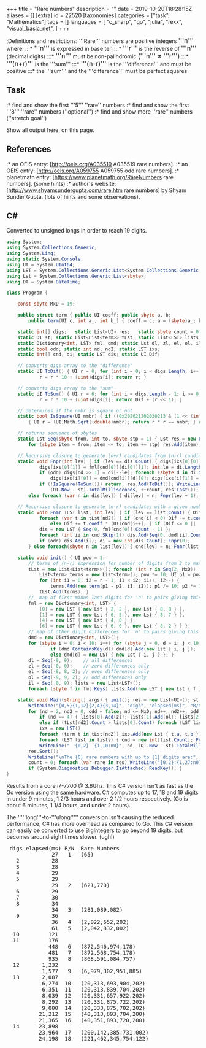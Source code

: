 +++
title = "Rare numbers"
description = ""
date = 2019-10-20T18:28:15Z
aliases = []
[extra]
id = 22520
[taxonomies]
categories = ["task", "Mathematics"]
tags = []
languages = [
  "c_sharp",
  "go",
  "julia",
  "rexx",
  "visual_basic_net",
]
+++

;Definitions and restrictions:
'''Rare'''   numbers are positive integers   <big> '''n''' </big>   where:
:::*   <big> '''n'''     </big>   is expressed in base ten
:::*   <big> '''r'''     </big>   is the reverse of   <big> '''n''' </big>     (decimal digits)
:::*   <big> '''n'''     </big>   must be non-palindromic   <big>('''n''' &ne; '''r''')</big>
:::*   <big> '''(n+r)''' </big>   is the   '''sum'''
:::*   <big> '''(n-r)''' </big>   is the   '''difference'''   and must be positive
:::*   the   '''sum'''   and the   '''difference'''   must be perfect squares


## Task

:*   find and show the first   '''5'''   ''rare''   numbers
:*   find and show the first   '''8'''   ''rare''   numbers                           (''optional'')
:*   find and show more   ''rare''   numbers                      (''stretch goal'')


Show all output here, on this page.


## References

:*   an   OEIS   entry:   [http://oeis.org/A035519 A035519          rare numbers].
:*   an   OEIS   entry:   [http://oeis.org/A059755 A059755   odd rare numbers].
:*   planetmath entry:              [https://www.planetmath.org/RareNumbers rare numbers].       (some hints)
:*   author's  website:        [http://www.shyamsundergupta.com/rare.htm rare numbers]    by Shyam Sunder Gupta.     (lots of hints and some observations).




## C#

Converted to unsigned longs in order to reach 19 digits.

```c#
using System;
using System.Collections.Generic;
using System.Linq;
using static System.Console;
using UI = System.UInt64;
using LST = System.Collections.Generic.List<System.Collections.Generic.List<sbyte>>;
using Lst = System.Collections.Generic.List<sbyte>;
using DT = System.DateTime;

class Program {

    const sbyte MxD = 19;

    public struct term { public UI coeff; public sbyte a, b;
        public term(UI c, int a_, int b_) { coeff = c; a = (sbyte)a_; b = (sbyte)b_; } }

    static int[] digs;   static List<UI> res;   static sbyte count = 0;
    static DT st; static List<List<term>> tLst; static List<LST> lists;
    static Dictionary<int, LST> fml, dmd; static Lst dl, zl, el, ol, il;
    static bool odd; static int nd, nd2; static LST ixs;
    static int[] cnd, di; static LST dis; static UI Dif;

    // converts digs array to the "difference"
    static UI ToDif() { UI r = 0; for (int i = 0; i < digs.Length; i++)
            r = r * 10 + (uint)digs[i]; return r; }

    // converts digs array to the "sum"
    static UI ToSum() { UI r = 0; for (int i = digs.Length - 1; i >= 0; i--)
            r = r * 10 + (uint)digs[i]; return Dif + (r << 1); }

    // determines if the nmbr is square or not
    static bool IsSquare(UI nmbr) { if ((0x202021202030213 & (1 << (int)(nmbr & 63))) != 0)
        { UI r = (UI)Math.Sqrt((double)nmbr); return r * r == nmbr; } return false; }

    // returns sequence of sbytes
    static Lst Seq(sbyte from, int to, sbyte stp = 1) { Lst res = new Lst();
        for (sbyte item = from; item <= to; item += stp) res.Add(item); return res; }

    // Recursive closure to generate (n+r) candidates from (n-r) candidates
    static void Fnpr(int lev) { if (lev == dis.Count) { digs[ixs[0][0]] = fml[cnd[0]][di[0]][0];
            digs[ixs[0][1]] = fml[cnd[0]][di[0]][1]; int le = di.Length, i = 1;
            if (odd) digs[nd >> 1] = di[--le]; foreach (sbyte d in di.Skip(1).Take(le - 1)) {
                digs[ixs[i][0]] = dmd[cnd[i]][d][0]; digs[ixs[i][1]] = dmd[cnd[i++]][d][1]; }
            if (!IsSquare(ToSum())) return; res.Add(ToDif()); WriteLine("{0,16:n0}{1,4}   ({2:n0})",
                (DT.Now - st).TotalMilliseconds, ++count, res.Last()); }
        else foreach (var n in dis[lev]) { di[lev] = n; Fnpr(lev + 1); } }

    // Recursive closure to generate (n-r) candidates with a given number of digits.
    static void Fnmr (LST list, int lev) { if (lev == list.Count) { Dif = 0; sbyte i = 0;
            foreach (var t in tLst[nd2]) { if (cnd[i] < 0) Dif -= t.coeff * (UI)(-cnd[i++]);
                else Dif += t.coeff * (UI)cnd[i++]; } if (Dif <= 0 || !IsSquare(Dif)) return;
            dis = new LST { Seq(0, fml[cnd[0]].Count - 1) };
            foreach (int ii in cnd.Skip(1)) dis.Add(Seq(0, dmd[ii].Count - 1));
            if (odd) dis.Add(il); di = new int[dis.Count]; Fnpr(0);
        } else foreach(sbyte n in list[lev]) { cnd[lev] = n; Fnmr(list, lev + 1); } }

    static void init() { UI pow = 1;
        // terms of (n-r) expression for number of digits from 2 to maxDigits
        tLst = new List<List<term>>(); foreach (int r in Seq(2, MxD)) {
            List<term> terms = new List<term>(); pow *= 10; UI p1 = pow, p2 = 1;
            for (int i1 = 0, i2 = r - 1; i1 < i2; i1++, i2--) {
                terms.Add(new term(p1 - p2, i1, i2)); p1 /= 10; p2 *= 10; }
            tLst.Add(terms); }
        //  map of first minus last digits for 'n' to pairs giving this value
        fml = new Dictionary<int, LST> {
            [0] = new LST { new Lst { 2, 2 }, new Lst { 8, 8 } },
            [1] = new LST { new Lst { 6, 5 }, new Lst { 8, 7 } },
            [4] = new LST { new Lst { 4, 0 } },
            [6] = new LST { new Lst { 6, 0 }, new Lst { 8, 2 } } };
        // map of other digit differences for 'n' to pairs giving this value
        dmd = new Dictionary<int, LST>();
        for (sbyte i = 0; i < 10; i++) for (sbyte j = 0, d = i; j < 10; j++, d--) {
                if (dmd.ContainsKey(d)) dmd[d].Add(new Lst { i, j });
                else dmd[d] = new LST { new Lst { i, j } }; }
        dl = Seq(-9, 9);    // all differences
        zl = Seq( 0, 0);    // zero differences only
        el = Seq(-8, 8, 2); // even differences only
        ol = Seq(-9, 9, 2); // odd differences only
        il = Seq( 0, 9); lists = new List<LST>();
        foreach (sbyte f in fml.Keys) lists.Add(new LST { new Lst { f } }); }

    static void Main(string[] args) { init(); res = new List<UI>(); st = DT.Now; count = 0;
        WriteLine("{0,5}{1,12}{2,4}{3,14}", "digs", "elapsed(ms)", "R/N", "Unordered Rare Numbers");
        for (nd = 2, nd2 = 0, odd = false; nd <= MxD; nd++, nd2++, odd = !odd) { digs = new int[nd];
            if (nd == 4) { lists[0].Add(zl); lists[1].Add(ol); lists[2].Add(el); lists[3].Add(ol); }
            else if (tLst[nd2].Count > lists[0].Count) foreach (LST list in lists) list.Add(dl);
            ixs = new LST();
            foreach (term t in tLst[nd2]) ixs.Add(new Lst { t.a, t.b });
            foreach (LST list in lists) { cnd = new int[list.Count]; Fnmr(list, 0); }
            WriteLine("  {0,2}  {1,10:n0}", nd, (DT.Now - st).TotalMilliseconds); }
        res.Sort();
        WriteLine("\nThe {0} rare numbers with up to {1} digits are:", res.Count, MxD);
        count = 0; foreach (var rare in res) WriteLine("{0,2}:{1,27:n0}", ++count, rare);
        if (System.Diagnostics.Debugger.IsAttached) ReadKey(); }
}
```

Results from a core i7-7700 @ 3.6Ghz.  This C# version isn't as fast as the Go version using the same hardware.  C# computes up to 17, 18 and 19 digits in under 9 minutes, 1 2/3 hours and over 2 1/2 hours respectively.  (Go is about 6 minutes, 1 1/4 hours, and under 2 hours).

The '''''long'''-to-'''ulong''''' conversion isn't causing the reduced performance, C# has more overhead as compared to Go. This C# version can easily be converted to use BigIntegers to go beyond 19 digits, but becomes around eight times slower. (ugh!)
<pre style="height:64ex;overflow:scroll"> digs elapsed(ms) R/N  Rare Numbers
              27   1   (65)
   2          28
   3          28
   4          29
   5          29
              29   2   (621,770)
   6          29
   7          30
   8          34
              34   3   (281,089,082)
   9          36
              36   4   (2,022,652,202)
              61   5   (2,042,832,002)
  10         121
  11         176
             448   6   (872,546,974,178)
             481   7   (872,568,754,178)
             935   8   (868,591,084,757)
  12       1,232
           1,577   9   (6,979,302,951,885)
  13       2,087
           6,274  10   (20,313,693,904,202)
           6,351  11   (20,313,839,704,202)
           8,039  12   (20,331,657,922,202)
           8,292  13   (20,331,875,722,202)
           9,000  14   (20,333,875,702,202)
          21,212  15   (40,313,893,704,200)
          21,365  16   (40,351,893,720,200)
  14      23,898
          23,964  17   (200,142,385,731,002)
          24,198  18   (221,462,345,754,122)
          27,241  19   (816,984,566,129,618)
          28,834  20   (245,518,996,076,442)
          29,074  21   (204,238,494,066,002)
          29,147  22   (248,359,494,187,442)
          29,476  23   (244,062,891,224,042)
          35,481  24   (403,058,392,434,500)
          35,721  25   (441,054,594,034,340)
  15      38,231
          92,116  26   (2,133,786,945,766,212)
         113,469  27   (2,135,568,943,984,212)
         116,787  28   (8,191,154,686,620,818)
         119,647  29   (8,191,156,864,620,818)
         120,912  30   (2,135,764,587,964,212)
         122,735  31   (2,135,786,765,764,212)
         127,126  32   (8,191,376,864,400,818)
         141,793  33   (2,078,311,262,161,202)
         179,832  34   (8,052,956,026,592,517)
         184,647  35   (8,052,956,206,592,517)
         221,279  36   (8,650,327,689,541,457)
         223,721  37   (8,650,349,867,341,457)
         225,520  38   (6,157,577,986,646,405)
         273,238  39   (4,135,786,945,764,210)
         312,969  40   (6,889,765,708,183,410)
  16     316,349
         322,961  41   (86,965,750,494,756,968)
         323,958  42   (22,542,040,692,914,522)
         502,805  43   (67,725,910,561,765,640)
  17     519,583
         576,058  44   (284,684,666,566,486,482)
         707,530  45   (225,342,456,863,243,522)
         756,188  46   (225,342,458,663,243,522)
         856,346  47   (225,342,478,643,243,522)
         928,546  48   (284,684,868,364,486,482)
       1,311,170  49   (871,975,098,681,469,178)
       2,031,664  50   (865,721,270,017,296,468)
       2,048,209  51   (297,128,548,234,950,692)
       2,057,281  52   (297,128,722,852,950,692)
       2,164,878  53   (811,865,096,390,477,018)
       2,217,508  54   (297,148,324,656,930,692)
       2,242,999  55   (297,148,546,434,930,692)
       2,576,805  56   (898,907,259,301,737,498)
       3,169,675  57   (631,688,638,047,992,345)
       3,200,223  58   (619,431,353,040,136,925)
       3,482,517  59   (619,631,153,042,134,925)
       3,550,566  60   (633,288,858,025,996,145)
       3,623,653  61   (633,488,632,647,994,145)
       4,605,503  62   (653,488,856,225,994,125)
       5,198,241  63   (497,168,548,234,910,690)
  18   6,028,721
       6,130,826  64   (2,551,755,006,254,571,552)
       6,152,283  65   (2,702,373,360,882,732,072)
       6,424,945  66   (2,825,378,427,312,735,282)
       6,447,566  67   (8,066,308,349,502,036,608)
       6,677,925  68   (2,042,401,829,204,402,402)
       6,725,119  69   (2,420,424,089,100,600,242)
       6,843,016  70   (8,320,411,466,598,809,138)
       7,161,527  71   (8,197,906,905,009,010,818)
       7,198,112  72   (2,060,303,819,041,450,202)
       7,450,028  73   (8,200,756,128,308,135,597)
       7,881,502  74   (6,531,727,101,458,000,045)
       9,234,318  75   (6,988,066,446,726,832,640)
  19   9,394,513

The 75 rare numbers with up to 19 digits are:
 1:                         65
 2:                    621,770
 3:                281,089,082
 4:              2,022,652,202
 5:              2,042,832,002
 6:            868,591,084,757
 7:            872,546,974,178
 8:            872,568,754,178
 9:          6,979,302,951,885
10:         20,313,693,904,202
11:         20,313,839,704,202
12:         20,331,657,922,202
13:         20,331,875,722,202
14:         20,333,875,702,202
15:         40,313,893,704,200
16:         40,351,893,720,200
17:        200,142,385,731,002
18:        204,238,494,066,002
19:        221,462,345,754,122
20:        244,062,891,224,042
21:        245,518,996,076,442
22:        248,359,494,187,442
23:        403,058,392,434,500
24:        441,054,594,034,340
25:        816,984,566,129,618
26:      2,078,311,262,161,202
27:      2,133,786,945,766,212
28:      2,135,568,943,984,212
29:      2,135,764,587,964,212
30:      2,135,786,765,764,212
31:      4,135,786,945,764,210
32:      6,157,577,986,646,405
33:      6,889,765,708,183,410
34:      8,052,956,026,592,517
35:      8,052,956,206,592,517
36:      8,191,154,686,620,818
37:      8,191,156,864,620,818
38:      8,191,376,864,400,818
39:      8,650,327,689,541,457
40:      8,650,349,867,341,457
41:     22,542,040,692,914,522
42:     67,725,910,561,765,640
43:     86,965,750,494,756,968
44:    225,342,456,863,243,522
45:    225,342,458,663,243,522
46:    225,342,478,643,243,522
47:    284,684,666,566,486,482
48:    284,684,868,364,486,482
49:    297,128,548,234,950,692
50:    297,128,722,852,950,692
51:    297,148,324,656,930,692
52:    297,148,546,434,930,692
53:    497,168,548,234,910,690
54:    619,431,353,040,136,925
55:    619,631,153,042,134,925
56:    631,688,638,047,992,345
57:    633,288,858,025,996,145
58:    633,488,632,647,994,145
59:    653,488,856,225,994,125
60:    811,865,096,390,477,018
61:    865,721,270,017,296,468
62:    871,975,098,681,469,178
63:    898,907,259,301,737,498
64:  2,042,401,829,204,402,402
65:  2,060,303,819,041,450,202
66:  2,420,424,089,100,600,242
67:  2,551,755,006,254,571,552
68:  2,702,373,360,882,732,072
69:  2,825,378,427,312,735,282
70:  6,531,727,101,458,000,045
71:  6,988,066,446,726,832,640
72:  8,066,308,349,502,036,608
73:  8,197,906,905,009,010,818
74:  8,200,756,128,308,135,597
75:  8,320,411,466,598,809,138
```


=={{header|F_Sharp|F#}}==

### The Function

This solution demonstrates the concept described in [[Talk:Rare_numbers#30_mins_not_30_years]]. It doesn't use [[Cartesian_product_of_two_or_more_lists#Extra_Credit]]

```fsharp

// Find all Rare numbers with a digits. Nigel Galloway: September 18th., 2019.
let rareNums a=
  let tN=set[1L;4L;5L;6L;9L]
  let izPS g=let n=(float>>sqrt>>int64)g in n*n=g
  let n=[for n in [0..a/2-1] do yield ((pown 10L (a-n-1))-(pown 10L n))]|>List.rev
  let rec fN i g e=seq{match e with 0->yield g |e->for n in i do yield! fN [-9L..9L] (n::g) (e-1)}|>Seq.filter(fun g->let g=Seq.map2(*) n g|>Seq.sum in g>0L && izPS g)
  let rec fG n i g e l=seq{
    match l with
     h::t->for l in max 0L (0L-h)..min 9L (9L-h) do if e>1L||l=0L||tN.Contains((2L*l+h)%10L) then yield! fG (n+l*e+(l+h)*g) (i+l*g+(l+h)*e) (g/10L) (e*10L) t
    |_->if n>(pown 10L (a-1)) then for l in (if a%2=0 then [0L] else [0L..9L]) do let g=l*(pown 10L (a/2)) in if izPS (n+i+2L*g) then yield (i+g,n+g)}
  fN [0L..9L] [] (a/2) |> Seq.collect(List.rev >> fG 0L 0L (pown 10L (a-1)) 1L)

```



### 43 down


```fsharp

let test n=
  let t = System.Diagnostics.Stopwatch.StartNew()
  for n in (rareNums n) do printfn "%A" n
  t.Stop()
  printfn "Elapsed Time: %d ms for length %d" t.ElapsedMilliseconds n

[2..17] |> Seq.iter test

```

```txt

(56L, 65L)
Elapsed Time: 31 ms for length 2
Elapsed Time: 0 ms for length 3
Elapsed Time: 0 ms for length 4
Elapsed Time: 0 ms for length 5
(77126L, 621770L)
Elapsed Time: 6 ms for length 6
Elapsed Time: 6 ms for length 7
Elapsed Time: 113 ms for length 8
(280980182L, 281089082L)
Elapsed Time: 72 ms for length 9
(2022562202L, 2022652202L)
(2002382402L, 2042832002L)
Elapsed Time: 1525 ms for length 10
Elapsed Time: 1351 ms for length 11
(871479645278L, 872546974178L)
(871457865278L, 872568754178L)
(757480195868L, 868591084757L)
Elapsed Time: 27990 ms for length 12
(5881592039796L, 6979302951885L)
Elapsed Time: 26051 ms for length 13
(20240939631302L, 20313693904202L)
(20240793831302L, 20313839704202L)
(20222975613302L, 20331657922202L)
(20222757813302L, 20331875722202L)
(20220757833302L, 20333875702202L)
(240739831304L, 40313893704200L)
(202739815304L, 40351893720200L)
Elapsed Time: 552922 ms for length 14
(200137583241002L, 200142385731002L)
(221457543264122L, 221462345754122L)
(816921665489618L, 816984566129618L)
(244670699815542L, 245518996076442L)
(200660494832402L, 204238494066002L)
(244781494953842L, 248359494187442L)
(240422198260442L, 244062891224042L)
(5434293850304L, 403058392434500L)
(43430495450144L, 441054594034340L)
Elapsed Time: 512282 ms for length 15
(2126675496873312L, 2133786945766212L)
(2124893498655312L, 2135568943984212L)
(8180266864511918L, 8191154686620818L)
(8180264686511918L, 8191156864620818L)
(2124697854675312L, 2135764587964212L)
(2124675676875312L, 2135786765764212L)
(8180044686731918L, 8191376864400818L)
(2021612621138702L, 2078311262161202L)
(7152956206592508L, 8052956026592517L)
(7152956026592508L, 8052956206592517L)
(7541459867230568L, 8650327689541457L)
(7541437689430568L, 8650349867341457L)
(5046466897757516L, 6157577986646405L)
(124675496875314L, 4135786945764210L)
(143818075679886L, 6889765708183410L)
Elapsed Time: 11568713 ms for length 16
(86965749405756968L, 86965750494756968L)
(22541929604024522L, 22542040692914522L)
(4656716501952776L, 67725910561765640L)
Elapsed Time: 11275839 ms for length 17

```



## Go

This uses many of the hints within Shyam Sunder Gupta's webpage combined with Nigel Galloway's general approach (see Talk page) of working from (n-r) and deducing the Rare numbers with various numbers of digits from there.

As the algorithm used does not generate the Rare numbers in order, a sorted list is also printed.

```go
package main

import (
    "fmt"
    "math"
    "sort"
    "time"
)

type term struct {
    coeff    int64
    ix1, ix2 int8
}

const maxDigits = 18

func toInt64(digits []int8, reverse bool) int64 {
    sum := int64(0)
    if !reverse {
        for i := 0; i < len(digits); i++ {
            sum = sum*10 + int64(digits[i])
        }
    } else {
        for i := len(digits) - 1; i >= 0; i-- {
            sum = sum*10 + int64(digits[i])
        }
    }
    return sum
}

func isSquare(n int64) bool {
    if 0x202021202030213&(1<<(n&63)) != 0 {
        root := int64(math.Sqrt(float64(n)))
        return root*root == n
    }
    return false
}

func seq(from, to, step int8) []int8 {
    var res []int8
    for i := from; i <= to; i += step {
        res = append(res, i)
    }
    return res
}

func commatize(n int64) string {
    s := fmt.Sprintf("%d", n)
    le := len(s)
    for i := le - 3; i >= 1; i -= 3 {
        s = s[0:i] + "," + s[i:]
    }
    return s
}

func main() {
    start := time.Now()
    pow := int64(1)
    fmt.Println("Aggregate timings to process all numbers up to:")
    // terms of (n-r) expression for number of digits from 2 to maxDigits
    allTerms := make([][]term, maxDigits-1)
    for r := 2; r <= maxDigits; r++ {
        var terms []term
        pow *= 10
        pow1, pow2 := pow, int64(1)
        for i1, i2 := int8(0), int8(r-1); i1 < i2; i1, i2 = i1+1, i2-1 {
            terms = append(terms, term{pow1 - pow2, i1, i2})
            pow1 /= 10
            pow2 *= 10
        }
        allTerms[r-2] = terms
    }
    //  map of first minus last digits for 'n' to pairs giving this value
    fml := map[int8][][]int8{
        0: {{2, 2}, {8, 8}},
        1: {{6, 5}, {8, 7}},
        4: {{4, 0}},
        6: {{6, 0}, {8, 2}},
    }
    // map of other digit differences for 'n' to pairs giving this value
    dmd := make(map[int8][][]int8)
    for i := int8(0); i < 100; i++ {
        a := []int8{i / 10, i % 10}
        d := a[0] - a[1]
        dmd[d] = append(dmd[d], a)
    }
    fl := []int8{0, 1, 4, 6}
    dl := seq(-9, 9, 1) // all differences
    zl := []int8{0}     // zero differences only
    el := seq(-8, 8, 2) // even differences only
    ol := seq(-9, 9, 2) // odd differences only
    il := seq(0, 9, 1)
    var rares []int64
    lists := make([][][]int8, 4)
    for i, f := range fl {
        lists[i] = [][]int8{{f}}
    }
    var digits []int8
    count := 0

    // Recursive closure to generate (n+r) candidates from (n-r) candidates
    // and hence find Rare numbers with a given number of digits.
    var fnpr func(cand, di []int8, dis [][]int8, indices [][2]int8, nmr int64, nd, level int)
    fnpr = func(cand, di []int8, dis [][]int8, indices [][2]int8, nmr int64, nd, level int) {
        if level == len(dis) {
            digits[indices[0][0]] = fml[cand[0]][di[0]][0]
            digits[indices[0][1]] = fml[cand[0]][di[0]][1]
            le := len(di)
            if nd%2 == 1 {
                le--
                digits[nd/2] = di[le]
            }
            for i, d := range di[1:le] {
                digits[indices[i+1][0]] = dmd[cand[i+1]][d][0]
                digits[indices[i+1][1]] = dmd[cand[i+1]][d][1]
            }
            r := toInt64(digits, true)
            npr := nmr + 2*r
            if !isSquare(npr) {
                return
            }
            count++
            fmt.Printf("     R/N %2d:", count)
            fmt.Printf("  %9s ms", commatize(time.Since(start).Milliseconds()))
            n := toInt64(digits, false)
            fmt.Printf("  (%s)\n", commatize(n))
            rares = append(rares, n)
        } else {
            for _, num := range dis[level] {
                di[level] = num
                fnpr(cand, di, dis, indices, nmr, nd, level+1)
            }
        }
    }

    // Recursive closure to generate (n-r) candidates with a given number of digits.
    var fnmr func(cand []int8, list [][]int8, indices [][2]int8, nd, level int)
    fnmr = func(cand []int8, list [][]int8, indices [][2]int8, nd, level int) {
        if level == len(list) {
            nmr := int64(0)
            for i, t := range allTerms[nd-2] {
                nmr += t.coeff * int64(cand[i])
            }
            if nmr <= 0 || !isSquare(nmr) {
                return
            }
            var dis [][]int8
            dis = append(dis, seq(0, int8(len(fml[cand[0]]))-1, 1))
            for i := 1; i < len(cand); i++ {
                dis = append(dis, seq(0, int8(len(dmd[cand[i]]))-1, 1))
            }
            if nd%2 == 1 {
                dis = append(dis, il)
            }
            di := make([]int8, len(dis))
            fnpr(cand, di, dis, indices, nmr, nd, 0)
        } else {
            for _, num := range list[level] {
                cand[level] = num
                fnmr(cand, list, indices, nd, level+1)
            }
        }
    }

    for nd := 2; nd <= maxDigits; nd++ {
        digits = make([]int8, nd)
        if nd == 4 {
            lists[0] = append(lists[0], zl)
            lists[1] = append(lists[1], ol)
            lists[2] = append(lists[2], el)
            lists[3] = append(lists[3], ol)
        } else if len(allTerms[nd-2]) > len(lists[0]) {
            for i := 0; i < 4; i++ {
                lists[i] = append(lists[i], dl)
            }
        }
        var indices [][2]int8
        for _, t := range allTerms[nd-2] {
            indices = append(indices, [2]int8{t.ix1, t.ix2})
        }
        for _, list := range lists {
            cand := make([]int8, len(list))
            fnmr(cand, list, indices, nd, 0)
        }
        fmt.Printf("  %2d digits:  %9s ms\n", nd, commatize(time.Since(start).Milliseconds()))
    }

    sort.Slice(rares, func(i, j int) bool { return rares[i] < rares[j] })
    fmt.Printf("\nThe rare numbers with up to %d digits are:\n", maxDigits)
    for i, rare := range rares {
        fmt.Printf("  %2d:  %23s\n", i+1, commatize(rare))
    }
}
```


Timings are for an Intel Core i7-8565U machine with 32GB RAM running Go 1.13.1 on Ubuntu 18.04.

```txt

Aggregate timings to process all numbers up to:
     R/N  1:          0 ms  (65)
   2 digits:          0 ms
   3 digits:          0 ms
   4 digits:          0 ms
   5 digits:          0 ms
     R/N  2:          1 ms  (621,770)
   6 digits:          1 ms
   7 digits:          2 ms
   8 digits:         15 ms
     R/N  3:         15 ms  (281,089,082)
   9 digits:         20 ms
     R/N  4:         20 ms  (2,022,652,202)
     R/N  5:         59 ms  (2,042,832,002)
  10 digits:         99 ms
  11 digits:        137 ms
     R/N  6:        361 ms  (872,546,974,178)
     R/N  7:        389 ms  (872,568,754,178)
     R/N  8:        738 ms  (868,591,084,757)
  12 digits:        888 ms
     R/N  9:      1,130 ms  (6,979,302,951,885)
  13 digits:      1,446 ms
     R/N 10:      4,990 ms  (20,313,693,904,202)
     R/N 11:      5,058 ms  (20,313,839,704,202)
     R/N 12:      6,475 ms  (20,331,657,922,202)
     R/N 13:      6,690 ms  (20,331,875,722,202)
     R/N 14:      7,293 ms  (20,333,875,702,202)
     R/N 15:     16,685 ms  (40,313,893,704,200)
     R/N 16:     16,818 ms  (40,351,893,720,200)
  14 digits:     17,855 ms
     R/N 17:     17,871 ms  (200,142,385,731,002)
     R/N 18:     18,079 ms  (221,462,345,754,122)
     R/N 19:     20,774 ms  (816,984,566,129,618)
     R/N 20:     22,155 ms  (245,518,996,076,442)
     R/N 21:     22,350 ms  (204,238,494,066,002)
     R/N 22:     22,413 ms  (248,359,494,187,442)
     R/N 23:     22,687 ms  (244,062,891,224,042)
     R/N 24:     26,698 ms  (403,058,392,434,500)
     R/N 25:     26,905 ms  (441,054,594,034,340)
  15 digits:     27,932 ms
     R/N 26:     77,599 ms  (2,133,786,945,766,212)
     R/N 27:     96,932 ms  (2,135,568,943,984,212)
     R/N 28:     99,869 ms  (8,191,154,686,620,818)
     R/N 29:    102,401 ms  (8,191,156,864,620,818)
     R/N 30:    103,535 ms  (2,135,764,587,964,212)
     R/N 31:    105,255 ms  (2,135,786,765,764,212)
     R/N 32:    109,232 ms  (8,191,376,864,400,818)
     R/N 33:    122,372 ms  (2,078,311,262,161,202)
     R/N 34:    148,814 ms  (8,052,956,026,592,517)
     R/N 35:    153,226 ms  (8,052,956,206,592,517)
     R/N 36:    185,251 ms  (8,650,327,689,541,457)
     R/N 37:    187,467 ms  (8,650,349,867,341,457)
     R/N 38:    189,163 ms  (6,157,577,986,646,405)
     R/N 39:    217,112 ms  (4,135,786,945,764,210)
     R/N 40:    230,719 ms  (6,889,765,708,183,410)
  16 digits:    231,583 ms
     R/N 41:    236,505 ms  (86,965,750,494,756,968)
     R/N 42:    237,391 ms  (22,542,040,692,914,522)
     R/N 43:    351,728 ms  (67,725,910,561,765,640)
  17 digits:    360,678 ms
     R/N 44:    392,403 ms  (284,684,666,566,486,482)
     R/N 45:    513,738 ms  (225,342,456,863,243,522)
     R/N 46:    558,603 ms  (225,342,458,663,243,522)
     R/N 47:    653,047 ms  (225,342,478,643,243,522)
     R/N 48:    718,569 ms  (284,684,868,364,486,482)
     R/N 49:  1,087,602 ms  (871,975,098,681,469,178)
     R/N 50:  1,763,809 ms  (865,721,270,017,296,468)
     R/N 51:  1,779,059 ms  (297,128,548,234,950,692)
     R/N 52:  1,787,466 ms  (297,128,722,852,950,692)
     R/N 53:  1,888,803 ms  (811,865,096,390,477,018)
     R/N 54:  1,940,347 ms  (297,148,324,656,930,692)
     R/N 55:  1,965,331 ms  (297,148,546,434,930,692)
     R/N 56:  2,273,287 ms  (898,907,259,301,737,498)
     R/N 57:  2,657,073 ms  (631,688,638,047,992,345)
     R/N 58:  2,682,636 ms  (619,431,353,040,136,925)
     R/N 59:  2,948,725 ms  (619,631,153,042,134,925)
     R/N 60:  3,011,962 ms  (633,288,858,025,996,145)
     R/N 61:  3,077,937 ms  (633,488,632,647,994,145)
     R/N 62:  3,928,545 ms  (653,488,856,225,994,125)
     R/N 63:  4,195,016 ms  (497,168,548,234,910,690)
  18 digits:  4,445,897 ms

The rare numbers with up to 18 digits are:
   1:                       65
   2:                  621,770
   3:              281,089,082
   4:            2,022,652,202
   5:            2,042,832,002
   6:          868,591,084,757
   7:          872,546,974,178
   8:          872,568,754,178
   9:        6,979,302,951,885
  10:       20,313,693,904,202
  11:       20,313,839,704,202
  12:       20,331,657,922,202
  13:       20,331,875,722,202
  14:       20,333,875,702,202
  15:       40,313,893,704,200
  16:       40,351,893,720,200
  17:      200,142,385,731,002
  18:      204,238,494,066,002
  19:      221,462,345,754,122
  20:      244,062,891,224,042
  21:      245,518,996,076,442
  22:      248,359,494,187,442
  23:      403,058,392,434,500
  24:      441,054,594,034,340
  25:      816,984,566,129,618
  26:    2,078,311,262,161,202
  27:    2,133,786,945,766,212
  28:    2,135,568,943,984,212
  29:    2,135,764,587,964,212
  30:    2,135,786,765,764,212
  31:    4,135,786,945,764,210
  32:    6,157,577,986,646,405
  33:    6,889,765,708,183,410
  34:    8,052,956,026,592,517
  35:    8,052,956,206,592,517
  36:    8,191,154,686,620,818
  37:    8,191,156,864,620,818
  38:    8,191,376,864,400,818
  39:    8,650,327,689,541,457
  40:    8,650,349,867,341,457
  41:   22,542,040,692,914,522
  42:   67,725,910,561,765,640
  43:   86,965,750,494,756,968
  44:  225,342,456,863,243,522
  45:  225,342,458,663,243,522
  46:  225,342,478,643,243,522
  47:  284,684,666,566,486,482
  48:  284,684,868,364,486,482
  49:  297,128,548,234,950,692
  50:  297,128,722,852,950,692
  51:  297,148,324,656,930,692
  52:  297,148,546,434,930,692
  53:  497,168,548,234,910,690
  54:  619,431,353,040,136,925
  55:  619,631,153,042,134,925
  56:  631,688,638,047,992,345
  57:  633,288,858,025,996,145
  58:  633,488,632,647,994,145
  59:  653,488,856,225,994,125
  60:  811,865,096,390,477,018
  61:  865,721,270,017,296,468
  62:  871,975,098,681,469,178
  63:  898,907,259,301,737,498

```



## Julia

Pretty slow to get 8 rare numbers, even if the squares are checked via table.

```julia
fixeddigits = Dict(2 => [[0, 0, 2], [8, 8, 2]], 4 => [[0, 0, 0]],
    6 => [[2, 7, 0], [9, 8, 5]], 8 => [[6, 5, 7],[7, 7, 8]])
squares = Dict([i * i => 1 for i in 1:1500000])

i2dig(i) = (d = Int[]; while i > 0 i, r = divrem(i, 10); push!(d, r) end; d)
dig2i(d) = (n = 0; for i in d n = 10 * n + i end; n)

function simplegetrare(upto)
    ret = Int[]
    for n in 0:upto
        dig = i2dig(n)
        r = dig2i(dig)
        nrsum, nrdiff = n + r, n - r
        if nrdiff > 0 && haskey(squares, nrsum) && haskey(squares, nrdiff)
            push!(ret, n)
        end
    end
    ret
end

function getrare(N)
    ret = simplegetrare(20000)
    for i in 0:typemax(Int)
        basedigits = i2dig(i)
        for a in [2,4,6,8], (b, p, q) in fixeddigits[a]
            dig = [[q, p]; basedigits; [b, a]]
            r = dig2i(dig)
            n = dig2i(reverse(dig))
            nrsum, nrdiff = n + r, n - r
            if nrdiff > 0 && haskey(squares, nrsum) && haskey(squares, nrdiff)
                push!(ret, n)
                if length(ret) >= N
                    return ret
                end
            end
        end
    end
end

getrare(3)
@time println("The first 8 rare numbers are: ", sort(getrare(8)))

```
```txt

The first 8 rare numbers are: [65, 621770, 281089082, 2022652202, 2042832002, 868591084757, 872546974178, 872568754178]
1379.707737 seconds (9.36 G allocations: 545.177 GiB, 2.25% gc time)

```



## REXX

(See the ''discussion'' page for a simplistic 1<sup>st</sup> version that computes   ''rare''   numbers only using the task's basic rules).

Most of the hints (properties of ''rare'' numbers) within Shyam Sunder Gupta's   [http://www.shyamsundergupta.com/rare.htm <u>webpage</u>]   have been incorporated in this

REXX program and the logic is now expressed within the list of   '''AB...PQ'''   (abutted numbers within the   '''@g'''   list).

These improvements made this REXX version around   '''25%'''   faster than the previous version   (see the discussion page).

```rexx
/*REXX program  calculates and displays  a  specified amount of   rare    numbers.      */
numeric digits 20;    w= digits() + digits() % 3 /*use enough dec. digs for calculations*/
parse arg many .                                 /*obtain optional argument from the CL.*/
if  many=='' |  many==","  then  many= 5         /*Not specified?  Then use the default.*/
@g= 2002 2112 2222 2332 2442 2552 2662 2772 2882 2992 4000 4010 4030 4050 4070 4090 4100 ,
    4110 4120 4140 4160 4180 4210 4230 4250 4270 4290 4300 4320 4340 4360 4380 4410 4430 ,
    4440 4450 4470 4490 4500 4520 4540 4560 4580 4610 4630 4650 4670 4690 4700 4720 4740 ,
    4760 4780 4810 4830 4850 4870 4890 4900 4920 4940 4960 4980 4990 6010 6015 6030 6035 ,
    6050 6055 6070 6075 6090 6095 6100 6105 6120 6125 6140 6145 6160 6165 6180 6185 6210 ,
    6215 6230 6235 6250 6255 6270 6275 6290 6295 6300 6305 6320 6325 6340 6345 6360 6365 ,
    6380 6385 6410 6415 6430 6435 6450 6455 6470 6475 6490 6495 6500 6505 6520 6525 6540 ,
    6545 6560 6565 6580 6585 6610 6615 6630 6635 6650 6655 6670 6675 6690 6695 6700 6705 ,
    6720 6725 6740 6745 6760 6765 6780 6785 6810 6815 6830 6835 6850 6855 6870 6875 6890 ,
    6895 6900 6905 6920 6925 6940 6945 6960 6965 6980 6985 8007 8008 8017 8027 8037 8047 ,
    8057 8067 8077 8087 8092 8097 8107 8117 8118 8127 8137 8147 8157 8167 8177 8182 8187 ,
    8197 8228 8272 8297 8338 8362 8387 8448 8452 8477 8542 8558 8567 8632 8657 8668 8722 ,
    8747 8778 8812 8837 8888 8902 8927 8998      /*4 digit abutted numbers for AB and PQ*/
@g#= words(@g)
         /* [↓]─────────────────boolean arrays are used for checking for digit presence.*/
@dr.=0;   @dr.2= 1; @dr.5=1 ; @dr.8= 1; @dr.9= 1 /*rare # must have these digital roots.*/
@ps.=0;   @ps.2= 1; @ps.3= 1; @ps.7= 1; @ps.8= 1 /*perfect squares    must end in these.*/
@149.=0;  @149.1=1; @149.4=1; @149.9=1           /*values for  Z  that need an even  Y. */
@odd.=0;  do i=-9  by 2  to 9;   @odd.i=1        /*   "    "   N    "    "   "   "   A. */
          end   /*i*/
@gen.=0;  do i=1  for words(@g); parse value word(@g,i) with a 2 b 3 p 4 q; @gen.a.b.p.q=1
               /*# AB···PQ  could be a good rare value*/
          end   /*i*/
div9= 9                                          /*dif must be ÷ 9 when N has even #digs*/
evenN= \ (10 // 2)                               /*initial value for evenness of  N.    */
#= 0                                             /*the number of  rare  numbers (so far)*/
    do n=10                                      /*Why 10?  All 1 dig #s are palindromic*/
    parse var   n   a  2  b  3  ''  -2  p  +1  q /*get 1st\2nd\penultimate\last digits. */
    if @odd.a  then do;  n=n+10**(length(n)-1)-1 /*bump N so next N starts with even dig*/
                         evenN=\(length(n+1)//2) /*flag when N has an even # of digits. */
                         if evenN  then div9=  9 /*when dif isn't divisible by   9  ... */
                                   else div9= 99 /*  "   "    "        "     "  99   "  */
                         iterate                 /*let REXX do its thing with  DO  loop.*/
                    end                          /* {it's allowed to modify a DO index} */
    if \@gen.a.b.p.q  then iterate               /*can  N  not be a rare AB···PQ number?*/
    r= reverse(n)                                /*obtain the reverse of the number  N. */
    if r>n   then iterate                        /*Difference will be negative?  Skip it*/
    if n==r  then iterate                        /*Palindromic?   Then it can't be rare.*/
    dif= n-r;   parse var  dif  ''  -2  y  +1  z /*obtain the last 2 digs of difference.*/
    if @ps.z  then iterate                       /*Not 0, 1, 4, 5, 6, 9? Not perfect sq.*/
       select
       when z==0   then if y\==0    then iterate /*Does Z = 0?   Then  Y  must be zero. */
       when z==5   then if y\==2    then iterate /*Does Z = 5?   Then  Y  must be two.  */
       when z==6   then if y//2==0  then iterate /*Does Z = 6?   Then  Y  must be odd.  */
       otherwise        if @149.z   then if y//2  then iterate /*Z=1,4,9? Y must be even*/
       end   /*select*/                          /* [↑]  the OTHERWISE handles Z=8 case.*/
    if dif//div9\==0  then iterate               /*Difference isn't ÷ by div9? Then skip*/
    sum= n+r;   parse var  sum  ''  -2  y  +1  z /*obtain the last two digits of the sum*/
    if @ps.z  then iterate                       /*Not 0, 2, 5, 8, or 9? Not perfect sq.*/
       select
       when z==0   then if y\==0    then iterate /*Does Z = 0?   Then  Y  must be zero. */
       when z==5   then if y\==2    then iterate /*Does Z = 5?   Then  Y  must be two.  */
       when z==6   then if y//2==0  then iterate /*Does Z = 6?   Then  Y  must be odd.  */
       otherwise        if @149.z   then if y//2  then iterate /*Z=1,4,9? Y must be even*/
       end   /*select*/                          /* [↑]  the OTHERWISE handles Z=8 case.*/
    if evenN  then if sum//11 \==0  then iterate /*N has even #digs? Sum must be ÷ by 11*/
    $= a + b                                     /*a head start on figuring digital root*/
                       do k=3  for length(n) - 2 /*now, process the rest of the digits. */
                       $= $ + substr(n, k, 1)    /*add the remainder of the digits in N.*/
                       end   /*k*/
       do while $>9                              /* [◄]  Algorithm is good for 111 digs.*/
       if $>9  then $= left($,1) + substr($,2,1) + substr($,3,1,0)     /*>9?  Reduce it.*/
       end   /*while*/
    if \@dr.$                 then iterate       /*Doesn't have good digital root?  Skip*/
    if iSqrt(sum)**2 \== sum  then iterate       /*Not a perfect square?  Then skip it. */
    if iSqrt(dif)**2 \== dif  then iterate       /* "  "    "       "       "    "   "  */
    #= # + 1;                 call tell          /*bump rare number counter;  display #.*/
    if #>=many  then leave                       /* [↑]  W:  the width of # with commas.*/
    end   /*n*/
exit                                             /*stick a fork in it,  we're all done. */
/*──────────────────────────────────────────────────────────────────────────────────────*/
commas: parse arg _;  do jc=length(_)-3  to 1  by -3; _=insert(',', _, jc); end;  return _
tell:   say right(th(#),length(#)+9)  ' rare number is:'  right(commas(n),w);     return
th:     parse arg th;return th||word('th st nd rd',1+(th//10)*(th//100%10\==1)*(th//10<4))
/*──────────────────────────────────────────────────────────────────────────────────────*/
iSqrt:  parse arg x;    $= 0;  q= 1;                             do while q<=x; q=q*4; end
          do while q>1; q=q%4; _= x-$-q;  $= $%2;  if _>=0  then do;      x=_;  $=$+q; end
          end   /*while q>1*/;                     return $
```

```txt

       1st  rare number is:                           65
       2nd  rare number is:                      621,770
       3rd  rare number is:                  281,089,082
       4th  rare number is:                2,022,652,202
       5th  rare number is:                2,042,832,002
       6th  rare number is:              868,591,084,757
       7th  rare number is:              872,546,974,178
       8th  rare number is:              872,568,754,178

```



## Visual Basic .NET

{{trans|C#}} via {{trans|Go}} Surprisingly slow, I expected performance to be a little slower than C#, but this is quite a bit slower.  This vb.net version takes 1 2/3 minutes to do what the C# version can do in 2/3 of a minute.

```vbnet
Imports System.Console
Imports DT = System.DateTime
Imports Lsb = System.Collections.Generic.List(Of SByte)
Imports Lst = System.Collections.Generic.List(Of System.Collections.Generic.List(Of SByte))
Imports UI = System.UInt64

Module Module1
    Const MxD As SByte = 15

    Public Structure term
        Public coeff As UI : Public a, b As SByte
        Public Sub New(ByVal c As UI, ByVal a_ As Integer, ByVal b_ As Integer)
            coeff = c : a = CSByte(a_) : b = CSByte(b_)
        End Sub
    End Structure

    Dim nd, nd2, count As Integer, digs, cnd, di As Integer()
    Dim res As List(Of UI), st As DT, tLst As List(Of List(Of term))
    Dim lists As List(Of Lst), fml, dmd As Dictionary(Of Integer, Lst)
    Dim dl, zl, el, ol, il As Lsb, odd As Boolean, ixs, dis As Lst, Dif As UI

    ' converts digs array to the "difference"
    Function ToDif() As UI
        Dim r As UI = 0 : For i As Integer = 0 To digs.Length - 1 : r = r * 10 + digs(i)
        Next : Return r
    End Function

    ' converts digs array to the "sum"
    Function ToSum() As UI
        Dim r As UI = 0 : For i As Integer = digs.Length - 1 To 0 Step -1 : r = r * 10 + digs(i)
        Next : Return Dif + (r << 1)
    End Function

    '  determines if the nmbr is square or not
    Function IsSquare(nmbr As UI) As Boolean
        If (&H202021202030213 And (1UL << (nmbr And 63))) <> 0 Then _
            Dim r As UI = Math.Sqrt(nmbr) : Return r * r = nmbr Else Return False
    End Function

    '// returns sequence of SBbytes
    Function Seq(from As SByte, upto As Integer, Optional stp As SByte = 1) As Lsb
        Dim res As Lsb = New Lsb()
        For item As SByte = from To upto Step stp : res.Add(item) : Next : Return res
    End Function

    ' Recursive closure to generate (n+r) candidates from (n-r) candidates
    Sub Fnpr(ByVal lev As Integer)
        If lev = dis.Count Then
            digs(ixs(0)(0)) = fml(cnd(0))(di(0))(0) : digs(ixs(0)(1)) = fml(cnd(0))(di(0))(1)
            Dim le As Integer = di.Length, i As Integer = 1
            If odd Then le -= 1 : digs(nd >> 1) = di(le)
            For Each d As SByte In di.Skip(1).Take(le - 1)
                digs(ixs(i)(0)) = dmd(cnd(i))(d)(0)
                digs(ixs(i)(1)) = dmd(cnd(i))(d)(1) : i += 1 : Next
            If Not IsSquare(ToSum()) Then Return
            res.Add(ToDif()) : count += 1
            WriteLine("{0,16:n0}{1,4}   ({2:n0})", (DT.Now - st).TotalMilliseconds, count, res.Last())
        Else
            For Each n In dis(lev) : di(lev) = n : Fnpr(lev + 1) : Next
        End If
    End Sub

    ' Recursive closure to generate (n-r) candidates with a given number of digits.
    Sub Fnmr(ByVal list As Lst, ByVal lev As Integer)
        If lev = list.Count Then
            Dif = 0 : Dim i As SByte = 0 : For Each t In tLst(nd2)
                If cnd(i) < 0 Then Dif -= t.coeff * CULng(-cnd(i)) _
                              Else Dif += t.coeff * CULng(cnd(i))
                i += 1 : Next
            If Dif <= 0 OrElse Not IsSquare(Dif) Then Return
            dis = New Lst From {Seq(0, fml(cnd(0)).Count - 1)}
            For Each i In cnd.Skip(1) : dis.Add(Seq(0, dmd(i).Count - 1)) : Next
            If odd Then dis.Add(il)
            di = New Integer(dis.Count - 1) {} : Fnpr(0)
        Else
            For Each n As SByte In list(lev) : cnd(lev) = n : Fnmr(list, lev + 1) : Next
        End If
    End Sub

    Sub init()
        Dim pow As UI = 1
        ' terms of (n-r) expression for number of digits from 2 to maxDigits
        tLst = New List(Of List(Of term))() : For Each r As Integer In Seq(2, MxD)
            Dim terms As List(Of term) = New List(Of term)()
            pow *= 10 : Dim p1 As UI = pow, p2 As UI = 1
            Dim i1 As Integer = 0, i2 As Integer = r - 1
            While i1 < i2 : terms.Add(New term(p1 - p2, i1, i2))
                p1 = p1 / 10 : p2 = p2 * 10 : i1 += 1 : i2 -= 1 : End While
            tLst.Add(terms) : Next
        ' map of first minus last digits for 'n' to pairs giving this value
        fml = New Dictionary(Of Integer, Lst)() From {
            {0, New Lst() From {New Lsb() From {2, 2}, New Lsb() From {8, 8}}},
            {1, New Lst() From {New Lsb() From {6, 5}, New Lsb() From {8, 7}}},
            {4, New Lst() From {New Lsb() From {4, 0}}},
            {6, New Lst() From {New Lsb() From {6, 0}, New Lsb() From {8, 2}}}}
        ' map of other digit differences for 'n' to pairs giving this value
        dmd = New Dictionary(Of Integer, Lst)()
        For i As SByte = 0 To 10 - 1 : Dim j As SByte = 0, d As SByte = i
            While j < 10 : If dmd.ContainsKey(d) Then dmd(d).Add(New Lsb From {i, j}) _
                Else dmd(d) = New Lst From {New Lsb From {i, j}}
                j += 1 : d -= 1 : End While : Next
        dl = Seq(-9, 9)    ' all  differences
        zl = Seq(0, 0)     ' zero difference
        el = Seq(-8, 8, 2) ' even differences
        ol = Seq(-9, 9, 2) ' odd  differences
        il = Seq(0, 9)
        lists = New List(Of Lst)()
        For Each f As SByte In fml.Keys : lists.Add(New Lst From {New Lsb From {f}}) : Next
    End Sub

    Sub Main(ByVal args As String())
        init() : res = New List(Of UI)() : st = DT.Now : count = 0
        WriteLine("{0,5}{1,12}{2,4}{3,14}", "digs", "elapsed(ms)", "R/N", "Rare Numbers")
        nd = 2 : nd2 = 0 : odd = False : While nd <= MxD
            digs = New Integer(nd - 1) {} : If nd = 4 Then
                lists(0).Add(zl) : lists(1).Add(ol) : lists(2).Add(el) : lists(3).Add(ol)
            ElseIf tLst(nd2).Count > lists(0).Count Then
                For Each list As Lst In lists : list.Add(dl) : Next : End If
            ixs = New Lst() : For Each t As term In tLst(nd2) : ixs.Add(New Lsb From {t.a, t.b}) : Next
            For Each list As Lst In lists : cnd = New Integer(list.Count - 1) {} : Fnmr(list, 0) : Next
            WriteLine("  {0,2}  {1,10:n0}", nd, (DT.Now - st).TotalMilliseconds)
            nd += 1 : nd2 += 1 : odd = Not odd : End While
        res.Sort() : WriteLine(vbLf & "The {0} rare numbers with up to {1} digits are:", res.Count, MxD)
        count = 0 : For Each rare In res : count += 1 : WriteLine("{0,2}:{1,27:n0}", count, rare) : Next
        If System.Diagnostics.Debugger.IsAttached Then ReadKey()
    End Sub
End Module
```

<pre style="height:64ex;overflow:scroll"> digs elapsed(ms) R/N  Rare Numbers
              25   1   (65)
   2          26
   3          26
   4          27
   5          27
              28   2   (621,770)
   6          29
   7          30
   8          41
              42   3   (281,089,082)
   9          46
              47   4   (2,022,652,202)
             116   5   (2,042,832,002)
  10         273
  11         422
           1,363   6   (872,546,974,178)
           1,476   7   (872,568,754,178)
           2,937   8   (868,591,084,757)
  12       3,584
           4,560   9   (6,979,302,951,885)
  13       5,817
          18,234  10   (20,313,693,904,202)
          18,471  11   (20,313,839,704,202)
          23,626  12   (20,331,657,922,202)
          24,454  13   (20,331,875,722,202)
          26,599  14   (20,333,875,702,202)
          60,784  15   (40,313,893,704,200)
          61,246  16   (40,351,893,720,200)
  14      65,387
          65,465  17   (200,142,385,731,002)
          66,225  18   (221,462,345,754,122)
          76,417  19   (816,984,566,129,618)
          81,727  20   (245,518,996,076,442)
          82,461  21   (204,238,494,066,002)
          82,694  22   (248,359,494,187,442)
          83,729  23   (244,062,891,224,042)
          99,241  24   (403,058,392,434,500)
         100,009  25   (441,054,594,034,340)
  15     104,207

The 25 rare numbers with up to 15 digits are:
 1:                         65
 2:                    621,770
 3:                281,089,082
 4:              2,022,652,202
 5:              2,042,832,002
 6:            868,591,084,757
 7:            872,546,974,178
 8:            872,568,754,178
 9:          6,979,302,951,885
10:         20,313,693,904,202
11:         20,313,839,704,202
12:         20,331,657,922,202
13:         20,331,875,722,202
14:         20,333,875,702,202
15:         40,313,893,704,200
16:         40,351,893,720,200
17:        200,142,385,731,002
18:        204,238,494,066,002
19:        221,462,345,754,122
20:        244,062,891,224,042
21:        245,518,996,076,442
22:        248,359,494,187,442
23:        403,058,392,434,500
24:        441,054,594,034,340
25:        816,984,566,129,618
```
